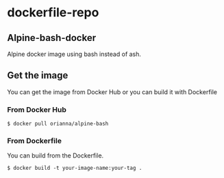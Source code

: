 # dockerfile-repo

## Alpine-bash-docker
Alpine docker image using bash instead of ash.

## Get the image
You can get the image from Docker Hub or you can build it with Dockerfile

### From Docker Hub

```shell
$ docker pull orianna/alpine-bash
```

### From Dockerfile

You can build from the Dockerfile.

```shell
$ docker build -t your-image-name:your-tag .
```




